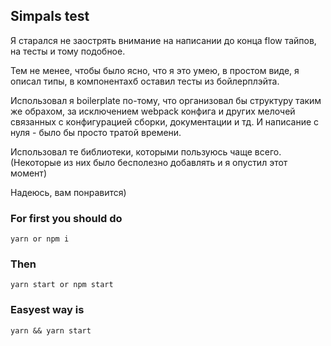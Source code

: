 ## Simpals test

Я старался не заострять внимание на написании до конца flow тайпов, на тесты и тому подобное.

Тем не менее, чтобы было ясно, что я это умею, в простом виде, я описал типы, в компонентахб оставил тесты из бойлерплэйта.

Использовал я boilerplate по-тому, что организовал бы структуру таким же обрахом, за исключением webpack конфига и других мелочей связанных с конфигурацией сборки, документации и тд. И написание с нуля - было бы просто тратой времени.

Использовал те библиотеки, которыми пользуюсь чаще всего. (Некоторые из них было бесполезно добавлять и я опустил этот момент)

Надеюсь, вам понравится)


### For first you should do 
```yarn or npm i```
### Then
```yarn start or npm start```
### Easyest way is 
```yarn && yarn start```

